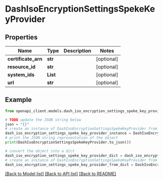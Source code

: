 # DashIsoEncryptionSettingsSpekeKeyProvider


## Properties

Name | Type | Description | Notes
------------ | ------------- | ------------- | -------------
**certificate_arn** | **str** |  | [optional] 
**resource_id** | **str** |  | [optional] 
**system_ids** | **List** |  | [optional] 
**url** | **str** |  | [optional] 

## Example

```python
from openapi_client.models.dash_iso_encryption_settings_speke_key_provider import DashIsoEncryptionSettingsSpekeKeyProvider

# TODO update the JSON string below
json = "{}"
# create an instance of DashIsoEncryptionSettingsSpekeKeyProvider from a JSON string
dash_iso_encryption_settings_speke_key_provider_instance = DashIsoEncryptionSettingsSpekeKeyProvider.from_json(json)
# print the JSON string representation of the object
print(DashIsoEncryptionSettingsSpekeKeyProvider.to_json())

# convert the object into a dict
dash_iso_encryption_settings_speke_key_provider_dict = dash_iso_encryption_settings_speke_key_provider_instance.to_dict()
# create an instance of DashIsoEncryptionSettingsSpekeKeyProvider from a dict
dash_iso_encryption_settings_speke_key_provider_from_dict = DashIsoEncryptionSettingsSpekeKeyProvider.from_dict(dash_iso_encryption_settings_speke_key_provider_dict)
```
[[Back to Model list]](../README.md#documentation-for-models) [[Back to API list]](../README.md#documentation-for-api-endpoints) [[Back to README]](../README.md)


